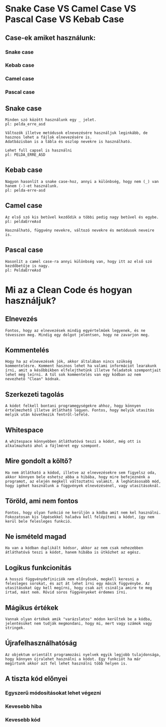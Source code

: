 # Snake Case VS Camel Case VS Pascal Case VS Kebab Case

## Case-ek amiket használunk:
### Snake case
### Kebab case
### Camel case
### Pascal case

## Snake case

    Minden szó között használunk egy _ jelet.
    pl: pelda_erre_asd

    Változók illetve metódusok elnevezésére használjuk leginkább, de hasznos lehet a fájlok elnevezésére is.
    Adatbázisban is a tábla és oszlop nevekre is használható.

    Lehet full capsel is használni
    pl: PELDA_ERRE_ASD

## Kebab case
    Nagyon hasonlít a snake case-hoz, annyi a különbség, hogy nem (_) van hanem (-)-et használunk.
    pl: pelda-erre-asd


## Camel case

    Az első szó kis betűvel kezdődik a többi pedig nagy betűvel és egybe.
    pl: peldaErreAsd

    Használható, függvény nevekre, változó nevekre és metódusok neveire is.

## Pascal case

    Hasonlít a camel case-ra annyi különbség van, hogy itt az első szó kezdőbetűje is nagy.
    pl: PeldaErreAsd




# Mi az a Clean Code és hogyan használjuk?

## Elnevezés

    Fontos, hogy az elnevezések mindig egyértelműek legyenek, és ne tévesszen meg. Mindig egy dolgot jelentsen, hogy ne zavarjon meg.

## Kommentelés
     
    Hogy ha az elnevezések jók, akkor általában nincs szükség kommentelésre. Komment hasznos lehet ha valami információt learakunk írni, amit a későbbikben elfelejthetünk illetve feladatok szempontjait lehet még leírni. A túl sok kommentelés van egy kódban az nem nevezhető "Clean" kódnak.

## Szerkezeti tagolás

    A kódot felkell bontani programegységekre ahhoz, hogy könnyen értelmezhető illetve átlátható legyen. Fontos, hogy melyik utasítás melyik után következik fentről-lefelé.

## Whitespace

    A whitespace könnyebben átláthatóvá teszi a kódot, még ott is alkalmazható ahol a fájlméret egy szempont.

## Mire gondolt a költő?

    Ha nem átlátható a kódod, illetve az elnevezésekre sem figyelsz oda, akkor könnyen bele eshetsz abba a hibába, hogy mire befejeznénk a programot, az elején megkell változtatni valamit. A leghatásosabb mód, hogy igéket használunk a függvények elnevézésénél, vagy utasításoknál.

## Töröld, ami nem fontos

    Fontos, hogy olyan funkció ne kerüljön a kódba amit nem kel használni. Fokozatosan kis lépésekkel haladva kell felépíteni a kódot, így nem kerül bele felesleges funkció.

## Ne ismételd magad

    Ha van a kódban duplikált kódsor, akkor az nem csak nehezebben átláthatóvá teszi a kódot, hanem hibába is ütközhet az egész.

## Logikus funkcionitás

    A hosszú függvénydefiniciók nem előnyősek, megkell keresni a felesleges sorokat, és azt át lehet írni egy másik függvénybe. Az utasításokat úgy kell megírni, hogy csak azt csinálja amire te meg írtad, mást nem. Rövid soros függvényeket érdemes írni.

## Mágikus értékek

    Vannak olyan értékek amik "varázslatos" módon kerültek be a kódba, jelentésüket nem tudják megmondani, hogy mi, mert vagy számok vagy stringek.

## Újrafelhasználhatóság

    Az objektum orientált programozási nyelvek egyik legjobb tulajdonsága, hogy könnyen újralehet használni a kódot. Egy funkciót ha már megírtunk akkor azt fel lehet használni több helyen is.


## A tiszta kód előnyei

### Egyszerű módosításokat lehet végezni
### Kevesebb hiba
### Kevesebb kód



